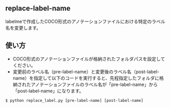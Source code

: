 ## replace-label-name

labelmeで作成したCOCO形式のアノテーションファイルにおける特定のラベル名を変更します。

## 使い方

- COCO形式のアノテーションファイルが格納されたフォルダパスを設定してください。
- 変更前のラベル名（pre-label-name）と変更後のラベル名（post-label-name）を指定して以下のコードを実行すると、先程指定したフォルダに格納されたアノテーションファイルのラベル名が「pre-label-name」から「post-label-name」になります。

```
$ python replace_label.py [pre-label-name] [post-label-name]
```
